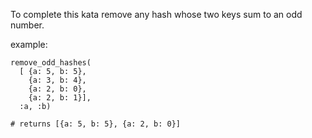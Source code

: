 To complete this kata remove any hash whose two keys sum to an odd number.

example:

```
remove_odd_hashes(
  [ {a: 5, b: 5}, 
    {a: 3, b: 4}, 
    {a: 2, b: 0}, 
    {a: 2, b: 1}], 
  :a, :b)

# returns [{a: 5, b: 5}, {a: 2, b: 0}]
```

